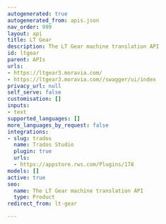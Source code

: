 ```yaml
---
autogenerated: true
autogenerated_from: apis.json
nav_order: 999
layout: api
title: LT Gear
description: The LT Gear machine translation API
id: ltgear
parent: APIs
urls:
- https://ltgear3.moravia.com/
- https://ltgear3.moravia.com//swagger/ui/index
privacy_url: null
self_serve: false
customisation: []
inputs:
- text
supported_languages: []
more_languages_by_request: false
integrations:
- slug: trados
  name: Trados Studio
  plugin: true
  urls:
  - https://appstore.rws.com/Plugins/178
models: []
active: true
seo:
  name: The LT Gear machine translation API
  type: Product
redirect_from: lt-gear

---
```



